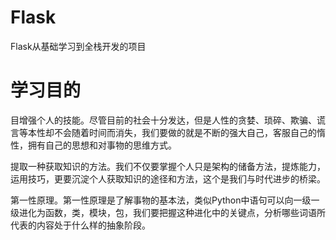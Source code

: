 # Flask
Flask从基础学习到全栈开发的项目
# 学习目的
目增强个人的技能。尽管目前的社会十分发达，但是人性的贪婪、琐碎、欺骗、谎言等本性却不会随着时间而消失，我们要做的就是不断的强大自己，客服自己的惰性，拥有自己的思想和对事物的思维方式。

提取一种获取知识的方法。我们不仅要掌握个人只是架构的储备方法，提炼能力，运用技巧，更要沉淀个人获取知识的途径和方法，这个是我们与时代进步的桥梁。

第一性原理。第一性原理是了解事物的基本法，类似Python中语句可以向一级一级进化为函数，类，模块，包，我们要把握这种进化中的关键点，分析哪些词语所代表的内容处于什么样的抽象阶段。
